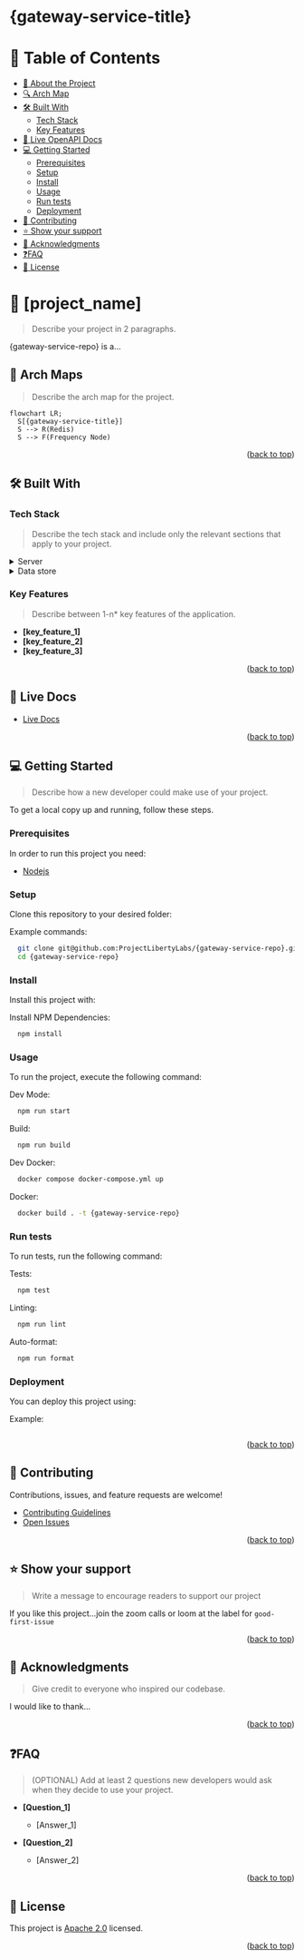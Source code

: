 # {gateway-service-title}

<!--
Find and replace list:

- `{gateway-service-repo}`: Example: `account-service`, `graph-service`
- `{gateway-service-title}`: Example `Account Service`, `Graph Service`
-->

<!-- TABLE OF CONTENTS -->

# 📗 Table of Contents

- [📖 About the Project](#about-project)
- [🔍 Arch Map](#-arch-maps)
- [🛠 Built With](#-built-with)
  - [Tech Stack](#tech-stack)
  - [Key Features](#key-features)
- [🚀 Live OpenAPI Docs](#-live-docs)
- [💻 Getting Started](#-getting-started)
  - [Prerequisites](#prerequisites)
  - [Setup](#setup)
  - [Install](#install)
  - [Usage](#usage)
  - [Run tests](#run-tests)
  - [Deployment](#deployment)
- [🤝 Contributing](#-contributing)
- [⭐️ Show your support](#-support)
- [🙏 Acknowledgments](#-acknowledgments)
- [❓FAQ](#faq)
- [📝 License](#-license)

<!-- PROJECT DESCRIPTION -->

# 📖 [project_name] <a name="about-project"></a>

> Describe your project in 2 paragraphs.

{gateway-service-repo} is a...

<!-- Mermaid Arch maps -->

## 🔭 Arch Maps

> Describe the arch map for the project.

```mermaid
flowchart LR;
  S[{gateway-service-title}]
  S --> R(Redis)
  S --> F(Frequency Node)
```

<p align="right">(<a href="#-table-of-contents">back to top</a>)</p>

## 🛠 Built With <a name="built-with"></a>

### Tech Stack <a name="tech-stack"></a>

> Describe the tech stack and include only the relevant sections that apply to your project.

<details>
  <summary>Server</summary>
  <ul>
    <li><a href="https://....">Name link</a></li>
  </ul>
</details>

<details>
<summary>Data store</summary>
  <ul>
   <li><a href="https://....">Name link</a></li>
  </ul>
</details>

<!-- Features -->

### Key Features

> Describe between 1-n\* key features of the application.

- **[key_feature_1]**
- **[key_feature_2]**
- **[key_feature_3]**

<p align="right">(<a href="#-table-of-contents">back to top</a>)</p>

<!-- LIVE Docs -->

## 🚀 Live Docs

- [Live Docs](https://projectlibertylabs.github.io/{gateway-service-repo})

<p align="right">(<a href="#-table-of-contents">back to top</a>)</p>

<!-- GETTING STARTED -->

## 💻 Getting Started

> Describe how a new developer could make use of your project.

To get a local copy up and running, follow these steps.

### Prerequisites

In order to run this project you need:

- [Nodejs](https://nodejs.org)

### Setup

Clone this repository to your desired folder:

Example commands:

```sh
  git clone git@github.com:ProjectLibertyLabs/{gateway-service-repo}.git
  cd {gateway-service-repo}
```

### Install

Install this project with:

Install NPM Dependencies:

```sh
  npm install
```

### Usage

To run the project, execute the following command:

Dev Mode:

```sh
  npm run start
```

Build:

```sh
  npm run build
```

Dev Docker:

```sh
  docker compose docker-compose.yml up
```

Docker:

```sh
  docker build . -t {gateway-service-repo}
```

### Run tests

To run tests, run the following command:

Tests:

```sh
  npm test
```

Linting:

```sh
  npm run lint
```

Auto-format:

```sh
  npm run format
```

### Deployment

You can deploy this project using:

Example:

```sh

```

<p align="right">(<a href="#-table-of-contents">back to top</a>)</p>

<!-- CONTRIBUTING -->

## 🤝 Contributing

Contributions, issues, and feature requests are welcome!

- [Contributing Guidelines](./CONTRIBUTING.md)
- [Open Issues](https://github.com/ProjectLibertyLabs/{gateway-service-repo}/issues)

<p align="right">(<a href="#-table-of-contents">back to top</a>)</p>

<!-- SUPPORT -->

## ⭐️ Show your support

> Write a message to encourage readers to support our project

If you like this project...join the zoom calls or loom at the label for `good-first-issue`

<p align="right">(<a href="#-table-of-contents">back to top</a>)</p>

<!-- ACKNOWLEDGMENTS -->

## 🙏 Acknowledgments

> Give credit to everyone who inspired our codebase.

I would like to thank...

<p align="right">(<a href="#-table-of-contents">back to top</a>)</p>

<!-- FAQ (optional) -->

## ❓FAQ

> (OPTIONAL) Add at least 2 questions new developers would ask when they decide to use your project.

- **[Question_1]**

  - [Answer_1]

- **[Question_2]**

  - [Answer_2]

<p align="right">(<a href="#-table-of-contents">back to top</a>)</p>

<!-- LICENSE -->

## 📝 License

This project is [Apache 2.0](./LICENSE) licensed.

<p align="right">(<a href="#-table-of-contents">back to top</a>)</p>
